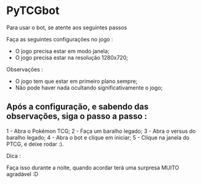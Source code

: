 # PyTCGbot

Para usar o bot, se atente aos seguintes passos

Faça as seguintes configurações no jogo :

- O jogo precisa estar em modo janela;
- O jogo precisa estar na resolução 1280x720;


Observações :

- O jogo tem que estar em primeiro plano sempre;
- Não pode haver nada ocultando significativamente o jogo;


## Após a configuração, e sabendo das observações, siga o passo a passo :

1 - Abra o Pokémon TCG;
2 - Faça um baralho legado;
3 - Abra o versus do baralho legado;
4 - Abra o bot e clique em iniciar;
5 - Clique na janela do PTCG, e deixe rodar :).


Dica :

Faça isso durante a noite, quando acordar terá uma surpresa MUITO agradável :D